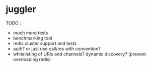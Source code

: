 # juggler

TODO : 
* much more tests
* benchmarking tool
* redis cluster support and tests
* auth? or just use call/res with convention?
* whitelisting of URIs and channels? dynamic discovery? (prevent overloading redis)

